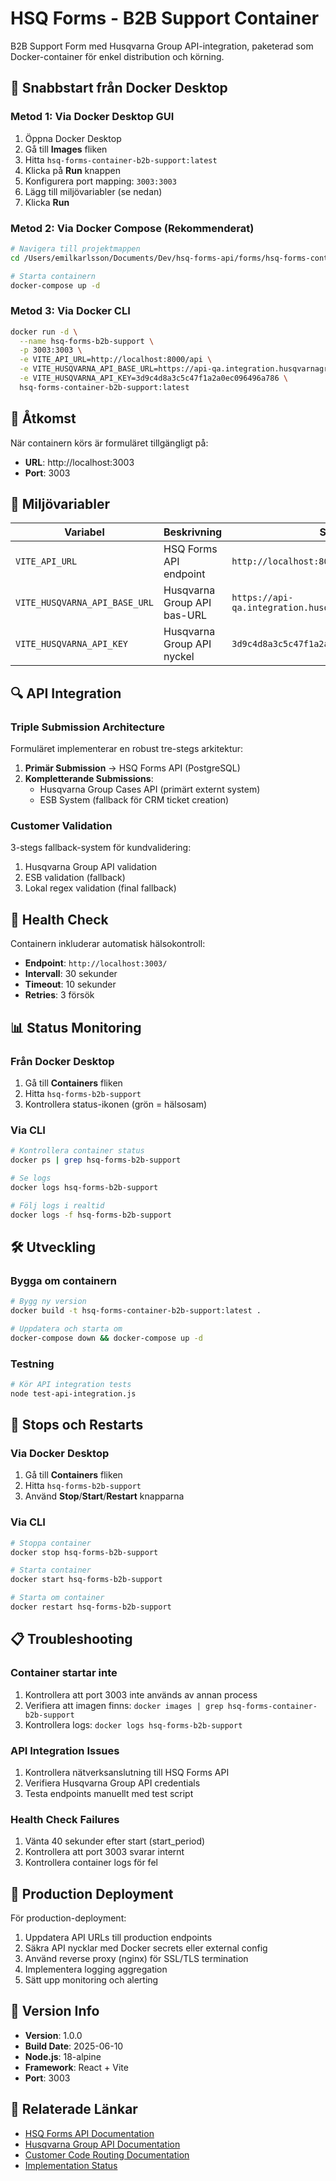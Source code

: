 # HSQ Forms - B2B Support Container

B2B Support Form med Husqvarna Group API-integration, paketerad som Docker-container för enkel distribution och körning.

## 🚀 Snabbstart från Docker Desktop

### Metod 1: Via Docker Desktop GUI
1. Öppna Docker Desktop
2. Gå till **Images** fliken
3. Hitta `hsq-forms-container-b2b-support:latest`
4. Klicka på **Run** knappen
5. Konfigurera port mapping: `3003:3003`
6. Lägg till miljövariabler (se nedan)
7. Klicka **Run**

### Metod 2: Via Docker Compose (Rekommenderat)
```bash
# Navigera till projektmappen
cd /Users/emilkarlsson/Documents/Dev/hsq-forms-api/forms/hsq-forms-container-b2b-support

# Starta containern
docker-compose up -d
```

### Metod 3: Via Docker CLI
```bash
docker run -d \
  --name hsq-forms-b2b-support \
  -p 3003:3003 \
  -e VITE_API_URL=http://localhost:8000/api \
  -e VITE_HUSQVARNA_API_BASE_URL=https://api-qa.integration.husqvarnagroup.com/hqw170/v1 \
  -e VITE_HUSQVARNA_API_KEY=3d9c4d8a3c5c47f1a2a0ec096496a786 \
  hsq-forms-container-b2b-support:latest
```

## 📱 Åtkomst

När containern körs är formuläret tillgängligt på:
- **URL**: http://localhost:3003
- **Port**: 3003

## 🔧 Miljövariabler

| Variabel | Beskrivning | Standard |
|----------|-------------|----------|
| `VITE_API_URL` | HSQ Forms API endpoint | `http://localhost:8000/api` |
| `VITE_HUSQVARNA_API_BASE_URL` | Husqvarna Group API bas-URL | `https://api-qa.integration.husqvarnagroup.com/hqw170/v1` |
| `VITE_HUSQVARNA_API_KEY` | Husqvarna Group API nyckel | `3d9c4d8a3c5c47f1a2a0ec096496a786` |

## 🔍 API Integration

### Triple Submission Architecture
Formuläret implementerar en robust tre-stegs arkitektur:

1. **Primär Submission** → HSQ Forms API (PostgreSQL)
2. **Kompletterande Submissions**:
   - Husqvarna Group Cases API (primärt externt system)
   - ESB System (fallback för CRM ticket creation)

### Customer Validation
3-stegs fallback-system för kundvalidering:
1. Husqvarna Group API validation
2. ESB validation (fallback)
3. Lokal regex validation (final fallback)

## 🏥 Health Check

Containern inkluderar automatisk hälsokontroll:
- **Endpoint**: `http://localhost:3003/`
- **Intervall**: 30 sekunder
- **Timeout**: 10 sekunder
- **Retries**: 3 försök

## 📊 Status Monitoring

### Från Docker Desktop
1. Gå till **Containers** fliken
2. Hitta `hsq-forms-b2b-support`
3. Kontrollera status-ikonen (grön = hälsosam)

### Via CLI
```bash
# Kontrollera container status
docker ps | grep hsq-forms-b2b-support

# Se logs
docker logs hsq-forms-b2b-support

# Följ logs i realtid
docker logs -f hsq-forms-b2b-support
```

## 🛠 Utveckling

### Bygga om containern
```bash
# Bygg ny version
docker build -t hsq-forms-container-b2b-support:latest .

# Uppdatera och starta om
docker-compose down && docker-compose up -d
```

### Testning
```bash
# Kör API integration tests
node test-api-integration.js
```

## 🔄 Stops och Restarts

### Via Docker Desktop
1. Gå till **Containers** fliken
2. Hitta `hsq-forms-b2b-support`
3. Använd **Stop**/**Start**/**Restart** knapparna

### Via CLI
```bash
# Stoppa container
docker stop hsq-forms-b2b-support

# Starta container
docker start hsq-forms-b2b-support

# Starta om container
docker restart hsq-forms-b2b-support
```

## 📋 Troubleshooting

### Container startar inte
1. Kontrollera att port 3003 inte används av annan process
2. Verifiera att imagen finns: `docker images | grep hsq-forms-container-b2b-support`
3. Kontrollera logs: `docker logs hsq-forms-b2b-support`

### API Integration Issues
1. Kontrollera nätverksanslutning till HSQ Forms API
2. Verifiera Husqvarna Group API credentials
3. Testa endpoints manuellt med test script

### Health Check Failures
1. Vänta 40 sekunder efter start (start_period)
2. Kontrollera att port 3003 svarar internt
3. Kontrollera container logs för fel

## 🎯 Production Deployment

För production-deployment:
1. Uppdatera API URLs till production endpoints
2. Säkra API nycklar med Docker secrets eller external config
3. Använd reverse proxy (nginx) för SSL/TLS termination
4. Implementera logging aggregation
5. Sätt upp monitoring och alerting

## 📝 Version Info

- **Version**: 1.0.0
- **Build Date**: 2025-06-10
- **Node.js**: 18-alpine
- **Framework**: React + Vite
- **Port**: 3003

## 🔗 Relaterade Länkar

- [HSQ Forms API Documentation](../../../docs/)
- [Husqvarna Group API Documentation](./HUSQVARNA_API_INTEGRATION.md)
- [Customer Code Routing Documentation](./CUSTOMER_CODE_ROUTING.md)
- [Implementation Status](./IMPLEMENTATION_COMPLETE.md)
